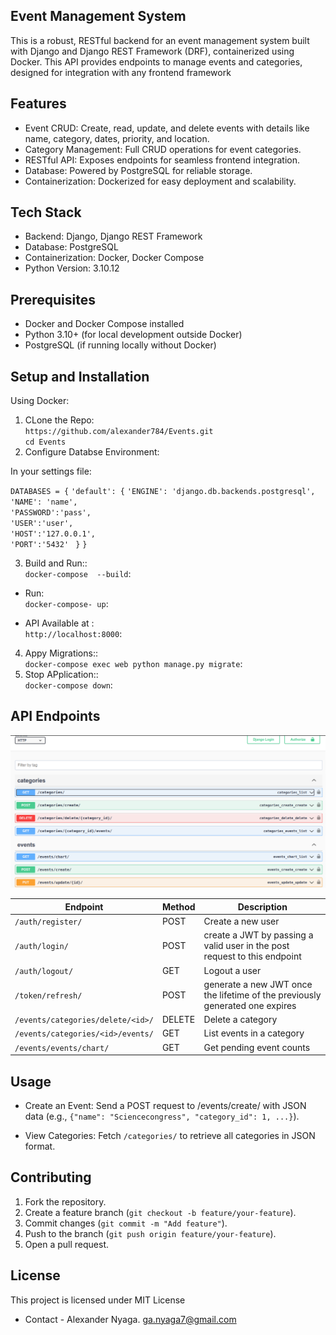 ## Event Management System
<p>This is a robust, RESTful backend for an event management system built with Django and Django REST Framework (DRF), containerized using Docker. This API provides endpoints to manage events and categories, designed for integration with any frontend framework</p>

## Features
* Event CRUD: Create, read, update, and delete events with details like name, category, dates, priority, and location.
* Category Management: Full CRUD operations for event categories.
* RESTful API: Exposes endpoints for seamless frontend integration.
* Database: Powered by PostgreSQL for reliable storage.
* Containerization: Dockerized for easy deployment and scalability.

## Tech Stack
* Backend: Django, Django REST Framework
* Database: PostgreSQL
* Containerization: Docker, Docker Compose
* Python Version: 3.10.12

## Prerequisites
* Docker and Docker Compose installed
* Python 3.10+ (for local development outside Docker)
* PostgreSQL (if running locally without Docker)

## Setup and Installation
Using Docker: </Br>
1. CLone the Repo:</br>
`https://github.com/alexander784/Events.git`</br>
`cd Events`</br>
2. Configure Databse Environment:</br>
<p>In your settings file:</p>

 `DATABASES = {`
    `'default': {`
        `'ENGINE': 'django.db.backends.postgresql',`</br>
        `'NAME': 'name',`</br>
        `'PASSWORD':'pass',`</br>
        `'USER':'user',`</br>
        `'HOST':'127.0.0.1',`</br>
        `'PORT':'5432'`
   ` }`
`}`

3. Build and Run::</br>
`docker-compose  --build`:</br>
* Run:</br>
`docker-compose- up`:</br>

* API Available at :</br>`http://localhost:8000`:
4. Appy Migrations::</br>
`docker-compose exec web python manage.py migrate`:</br>
5. Stop APplication::</br>
`docker-compose down`:</br>

## API Endpoints
![alt text](<Screenshot from 2025-04-16 09-20-58.png>)

| Endpoint                          | Method | Description                  |
|--------------------------------   |--------|------------------------------|
| `/auth/register/`                 | POST   | Create a new user           |
| `/auth/login/`                    | POST   | create a JWT by passing a valid user in the post request to this endpoint  |
| `/auth/logout/`                   | GET    | Logout a user        |
| `/token/refresh/`                 | POST   | generate a new JWT once the lifetime of the previously generated one expires   |
| `/events/categories/delete/<id>/` | DELETE | Delete a category            |
| `/events/categories/<id>/events/` | GET    | List events in a category    |
| `/events/events/chart/`           | GET    | Get pending event counts     |

## Usage
* Create an Event: Send a POST request to /events/create/ with JSON data (e.g., `{"name": "Sciencecongress", "category_id": 1, ...}`).

* View Categories: Fetch `/categories/` to retrieve all categories in JSON format.

## Contributing
1. Fork the repository.
2. Create a feature branch (`git checkout -b feature/your-feature`).
3. Commit changes (`git commit -m "Add feature"`).
4. Push to the branch (`git push origin feature/your-feature`).
5. Open a pull request.

## License
This project is licensed under MIT License

* Contact - Alexander Nyaga.
           ga.nyaga7@gmail.com









